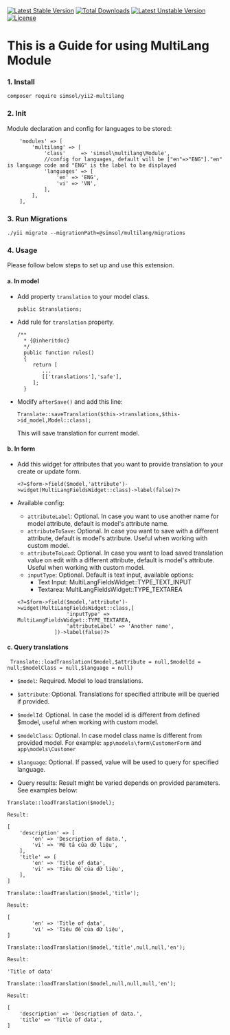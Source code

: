 [![Latest Stable Version](http://poser.pugx.org/simsol/yii2-multilang/v)](https://packagist.org/packages/simsol/yii2-multilang) [![Total Downloads](http://poser.pugx.org/simsol/yii2-multilang/downloads)](https://packagist.org/packages/simsol/yii2-multilang) [![Latest Unstable Version](http://poser.pugx.org/simsol/yii2-multilang/v/unstable)](https://packagist.org/packages/simsol/yii2-multilang) [![License](http://poser.pugx.org/simsol/yii2-multilang/license)](https://packagist.org/packages/simsol/yii2-multilang)

# This is a Guide for using MultiLang Module
### 1. Install

```
composer require simsol/yii2-multilang
```
### 2. Init
Module declaration and config for languages to be stored:
```
    'modules' => [
        'multilang' => [
            'class'     => 'simsol\multilang\Module',
            //config for languages, default will be ["en"=>"ENG"]."en" is language code and "ENG" is the label to be displayed
            'languages' => [
                'en' => 'ENG',
                'vi' => 'VN',
            ],
        ],
    ],
```

### 3. Run Migrations
```
./yii migrate --migrationPath=@simsol/multilang/migrations
```

### 4. Usage
Please follow below steps to set up and use this extension.
#### a. In model

- Add property ```translation``` to your model class.

    ```
    public $translations;
    ```
- Add rule for ```translation``` property.

    ```
    /**
      * {@inheritdoc}
      */
      public function rules()
      {
         return [
            ...
            [['translations'],'safe'],
         ];
      }
    ```
- Modify ```afterSave()``` and add this line:

  ```
  Translate::saveTranslation($this->translations,$this->id_model,Model::class);
  ```
  This will save translation for current model.

#### b. In form
- Add this widget for attributes that you want to provide translation to your create or update form.

  ```
  <?=$form->field($model,'attribute')->widget(MultiLangFieldsWidget::class)->label(false)?>
  ```
- Available config:
  - `attributeLabel`: Optional. In case you want to use another name for model attribute, default is model's attribute name.
  - `attributeToSave`: Optional. In case you want to save with a different attribute, default is model's attribute. Useful when working with custom model.
  - `attributeToLoad`: Optional. In case you want to load saved translation value on edit with a different attribute, default is model's attribute. Useful when working with custom model.
  - `inputType`: Optional. Default is text input, available options:
    - Text Input: MultiLangFieldsWidget::TYPE_TEXT_INPUT
    - Textarea: MultiLangFieldsWidget::TYPE_TEXTAREA

  ```
  <?=$form->field($model,'attribute')->widget(MultiLangFieldsWidget::class,[
                  'inputType' => MultiLangFieldsWidget::TYPE_TEXTAREA,
                  'attributeLabel' => 'Another name',
              ])->label(false)?>
  ```
  
#### c. Query translations

```
 Translate::loadTranslation($model,$attribute = null,$modelId = null;$modelClass = null,$language = null)
```
- ```$model```: Required. Model to load translations.
- ```$attribute```: Optional. Translations for specified attribute will be queried if provided.
- ```$modelId```: Optional. In case the model id is different from defined $model, useful when working with custom model.
- ```$modelClass```: Optional. In case model class name is different from provided model. For example:  ```app\models\form\CustomerForm``` and ```app\models\Customer```
- ```$language```: Optional. If passed, value will be used to query for specified language.

- Query results: Result might be varied depends on provided parameters. See examples below:
```
Translate::loadTranslation($model);

Result:

[
    'description' => [
        'en' => 'Description of data.',
        'vi' => 'Mô tả của dữ liệu',
    ],
    'title' => [
        'en' => 'Title of data',
        'vi' => 'Tiêu đề của dữ liệu',
    ],
]
```

```
Translate::loadTranslation($model,'title');

Result:

[
        'en' => 'Title of data',
        'vi' => 'Tiêu đề của dữ liệu',
]
```

```
Translate::loadTranslation($model,'title',null,null,'en');

Result:

'Title of data'
```

```
Translate::loadTranslation($model,null,null,null,'en');

Result:

[
    'description' => 'Description of data.',
    'title' => 'Title of data',
]
```



